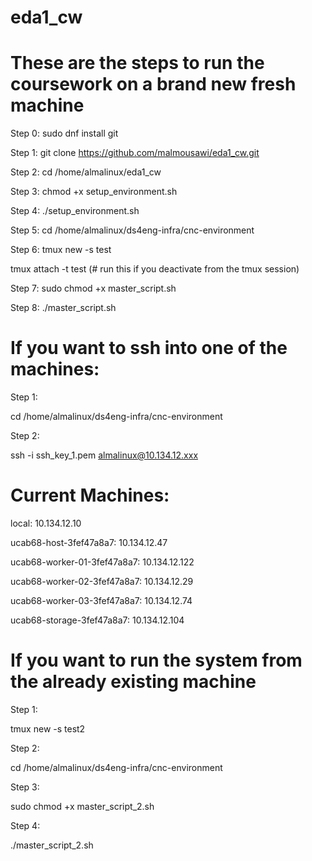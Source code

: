 # eda1_cw

# These are the steps to run the coursework on a brand new fresh machine

Step 0:
sudo dnf install git

Step 1: 
git clone https://github.com/malmousawi/eda1_cw.git

Step 2:
cd /home/almalinux/eda1_cw

Step 3: 
chmod +x setup_environment.sh

Step 4:
./setup_environment.sh

Step 5:
cd /home/almalinux/ds4eng-infra/cnc-environment

Step 6:
tmux new -s test

tmux attach -t test (# run this if you deactivate from the tmux session)

Step 7:
sudo chmod +x master_script.sh

Step 8:
./master_script.sh


# If you want to ssh into one of the machines:

Step 1:

cd /home/almalinux/ds4eng-infra/cnc-environment

Step 2:

ssh -i ssh_key_1.pem almalinux@10.134.12.xxx


# Current Machines:

local: 10.134.12.10

ucab68-host-3fef47a8a7: 10.134.12.47

ucab68-worker-01-3fef47a8a7: 10.134.12.122

ucab68-worker-02-3fef47a8a7: 10.134.12.29

ucab68-worker-03-3fef47a8a7: 10.134.12.74

ucab68-storage-3fef47a8a7: 10.134.12.104


# If you want to run the system from the already existing machine

Step 1:

tmux new -s test2

Step 2:

cd /home/almalinux/ds4eng-infra/cnc-environment

Step 3:

sudo chmod +x master_script_2.sh

Step 4:

./master_script_2.sh


